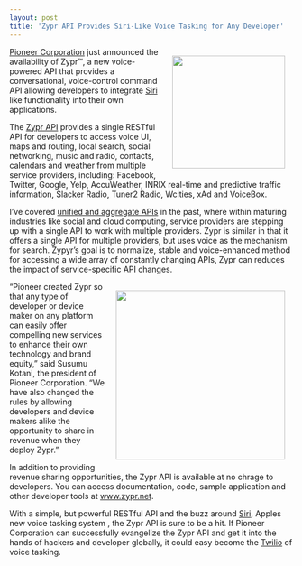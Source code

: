 ```yaml
---
layout: post
title: 'Zypr API Provides Siri-Like Voice Tasking for Any Developer'
---
```

<p><a title="Zypr API" href="http://www.zypr.net/"><img style="padding: 15px;" src="http://kinlane-productions.s3.amazonaws.com/api-evangelist/Zypr/Zypr-Logo.png" alt="" width="200" align="right" /></a></p>
<p><a title="Pioneer Corporation" href="http://pioneer.jp/">Pioneer Corporation</a> just announced the availability of Zypr&trade;, a new voice-powered API that  provides a conversational, voice-control command API allowing developers to integrate <a title="Siri" href="http://www.apple.com/iphone/features/siri.html">Siri</a> like functionality into their own applications.</p>
<p>The <a title="Zypr API" href="http://www.zypr.net/">Zypr API</a> provides a single RESTful API for developers to access voice UI, maps and routing, local search, social networking, music and radio, contacts, calendars and weather from multiple service providers, including:  Facebook, Twitter, Google, Yelp, AccuWeather, INRIX real-time and predictive traffic information, Slacker Radio, Tuner2 Radio, Wcities, xAd and VoiceBox.</p>
<p>I&rsquo;ve covered <a title="unified and aggregate APIs" href="http://www.apievangelist.com/2011/09/13/unified-data-apis-for-geo,-weather-and-beyond/">unified and aggregate APIs</a> in the past, where within maturing industries like social and cloud computing, service providers are stepping up with a single API to work with multiple providers.  Zypr is similar in that it offers a single API for multiple providers, but uses voice as the mechanism for search.   Zypyr&rsquo;s goal is to normalize, stable and voice-enhanced method for accessing a wide array of constantly changing APIs, Zypr can reduces the impact of service-specific API changes.</p>
<p><a title="Zypr API" href="http://www.zypr.net/"><img style="padding: 15px;" src="http://kinlane-productions.s3.amazonaws.com/api-evangelist/Zypr/Zypr-Server-Architecture.jpg" alt="" width="300" align="right" /></a></p>
<p>&ldquo;Pioneer created Zypr so that any type of developer or device maker on any platform can easily offer compelling new services to enhance their own technology and brand equity,&rdquo; said Susumu Kotani, the president of Pioneer Corporation. &ldquo;We have also changed the rules by allowing developers and device makers alike the opportunity to share in revenue when they deploy Zypr.&rdquo;</p>
<p>In addition to providing revenue sharing opportunities, the Zypr API is available at no chrage to developers.  You can access documentation, code, sample application and other developer tools at <a title="Zyprnet" href="http://www.zypr.net/">www.zypr.net</a>.</p>
<p>With a simple, but powerful RESTful API and the buzz around <a title="Siri" href="http://www.apple.com/iphone/features/siri.html">Siri</a>, Apples new voice tasking system , the Zypr API is sure to be a hit.  If Pioneer Corporation can successfully evangelize the Zypr API and get it into the hands of hackers and developer globally, it could easy become the <a title="Twilio" href="http://www.apievangelist.com/apis/twilio.php">Twilio</a> of voice tasking.</p>